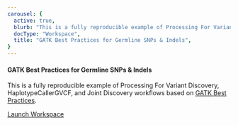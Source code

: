 ```yaml
---
carousel: {
  active: true,
  blurb: "This is a fully reproducible example of Processing For Variant Discovery, HaplotypeCallerGVCF, and Joint Discovery workflows based on GATK Best Practices.",
  docType: "Workspace",
  title: "GATK Best Practices for Germline SNPs & Indels",
}
---
```

#### GATK Best Practices for Germline SNPs & Indels

This is a fully reproducible example of Processing For Variant Discovery, HaplotypeCallerGVCF, and Joint Discovery workflows based on [GATK Best Practices](https://software.broadinstitute.org/gatk/best-practices/workflow).

<go-arrow>[Launch Workspace](https://anvil.terra.bio/#workspaces/help-gatk/Germline-SNPs-Indels-GATK4-hg38)</go-arrow>
